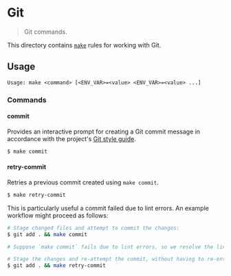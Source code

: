 <!--

@license Apache-2.0

Copyright (c) 2023 The Stdlib Authors.

Licensed under the Apache License, Version 2.0 (the "License");
you may not use this file except in compliance with the License.
You may obtain a copy of the License at

   http://www.apache.org/licenses/LICENSE-2.0

Unless required by applicable law or agreed to in writing, software
distributed under the License is distributed on an "AS IS" BASIS,
WITHOUT WARRANTIES OR CONDITIONS OF ANY KIND, either express or implied.
See the License for the specific language governing permissions and
limitations under the License.

-->

# Git

> Git commands.

<!-- Section to include introductory text. Make sure to keep an empty line after the intro `section` element and another before the `/section` close. -->

<section class="intro">

This directory contains [`make`][make] rules for working with Git.

</section>

<!-- /.intro -->

<!-- Usage documentation. -->

<section class="usage">

## Usage

```text
Usage: make <command> [<ENV_VAR>=<value> <ENV_VAR>=<value> ...]
```

### Commands

#### commit

Provides an interactive prompt for creating a Git commit message in accordance with the project's [Git style guide][stdlib-style-guides-git].

<!-- run-disable -->

```bash
$ make commit
```

#### retry-commit

Retries a previous commit created using `make commit`.

<!-- run-disable -->

```bash
$ make retry-commit
```

This is particularly useful a commit failed due to lint errors. An example workflow might proceed as follows:

<!-- run-disable -->

```bash
# Stage changed files and attempt to commit the changes:
$ git add . && make commit

# Suppose `make commit` fails due to lint errors, so we resolve the lint errors.

# Stage the changes and re-attempt the commit, without having to re-enter commit info:
$ git add . && make retry-commit
```

</section>

<!-- /.usage -->

<!-- Section to include notes. Make sure to keep an empty line after the `section` element and another before the `/section` close. -->

<section class="notes">

</section>

<!-- /.notes -->

<!-- Section for all links. Make sure to keep an empty line after the `section` element and another before the `/section` close. -->

<section class="links">

[make]: https://www.gnu.org/software/make/

[stdlib-style-guides-git]: https://github.com/stdlib-js/stdlib/blob/develop/docs/style-guides/git

</section>

<!-- /.links -->
